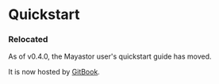 # Quickstart

### Relocated

As of v0.4.0, the Mayastor user's quickstart guide has moved.

It is now hosted by [GitBook](https://mayastor.gitbook.io/introduction/).
